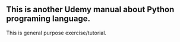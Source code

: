 ## This is another Udemy manual about Python programing language.

This is general purpose exercise/tutorial.